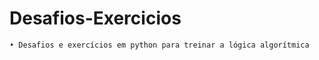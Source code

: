 # Desafios-Exercicios

```sh
• Desafios e exercícios em python para treinar a lógica algorítmica
```
